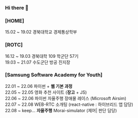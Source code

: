 ### Hi there 👋


### [HOME]
15.02 ~ 19.02  경북대학교 경제통상학부<br>

### [ROTC]
16.12 ~ 19.03  경북대학 109 학군단 57기<br>
19.03 ~ 21.07  수도군단 방공 진지장<br>

### [Samsung Software Academy for Youth]
  22.01 ~ 22.06   파이썬 + **웹 기본 과정**<br>
  22.05 ~ 22.05   영화 추천 사이트 (**장고** + JS)<br>
  22.06 ~ 22.06   파이썬 자율주행 장애물 레이스 (Microsoft Airsim)<br>
  22.07 ~ 22.08   WEB-RTC 소개팅 (react-native : 하이브리드 앱 담당)<br>
  22.08 ~ keep... **자율주행** Morai-simulator (제어| 판단 담당)<br>
